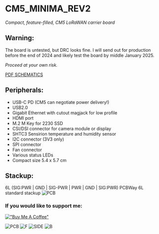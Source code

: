 # CM5_MINIMA_REV2
_Compact, feature-filled, CM5 LoRaWAN carrier board_

## **Warning**:
The board is untested, but DRC looks fine. I will send out for production before the end of 2024 and likely test the board by middle January 2025.

_Proceed at your own risk._

 [PDF SCHEMATICS](https://github.com/piecol/CM5_MINIMA_REV2/blob/main/CM5_MINIMA_2.pdf)

## **Peripherals**:

- USB-C PD (CM5 can negotiate power delivery!)
- USB2.0 
- Gigabit Ethernet with cutout magjack for low profile
- HDMI port
- M.2 M Key for 2230 SSD
- CSI/DSI connector for camera module or display
- SHTC3 Sensirion temperature and humidity sensor
- I2C connector (3V3 only)
- SPI connector
- Fan connector
- Various status LEDs
- Compact size 5.4 x 5.7 cm


## **Stackup**:
6L (SIG:PWR | GND | SIG-PWR | PWR | GND | SIG:PWR) 
PCBWay 6L standard stackup
![PCB](https://github.com/piecol/CM5_MINIMA_REV2/blob/main/PCBWay_6L_stackup.png)




### If you would like to support me:

[!["Buy Me A Coffee"](https://www.buymeacoffee.com/assets/img/custom_images/orange_img.png)](https://www.buymeacoffee.com/pierluigicj)




 ![PCB](https://github.com/piecol/CM5_MINIMA_REV2/blob/main/PICS/PCB.png)
 ![F](https://github.com/piecol/CM5_MINIMA_REV2/blob/main/PICS/F.png)
 ![SIDE](https://github.com/piecol/CM5_MINIMA_REV2/blob/main/PICS/SIDE.png)
 ![B](https://github.com/piecol/CM5_MINIMA_REV2/blob/main/PICS/B.png)
